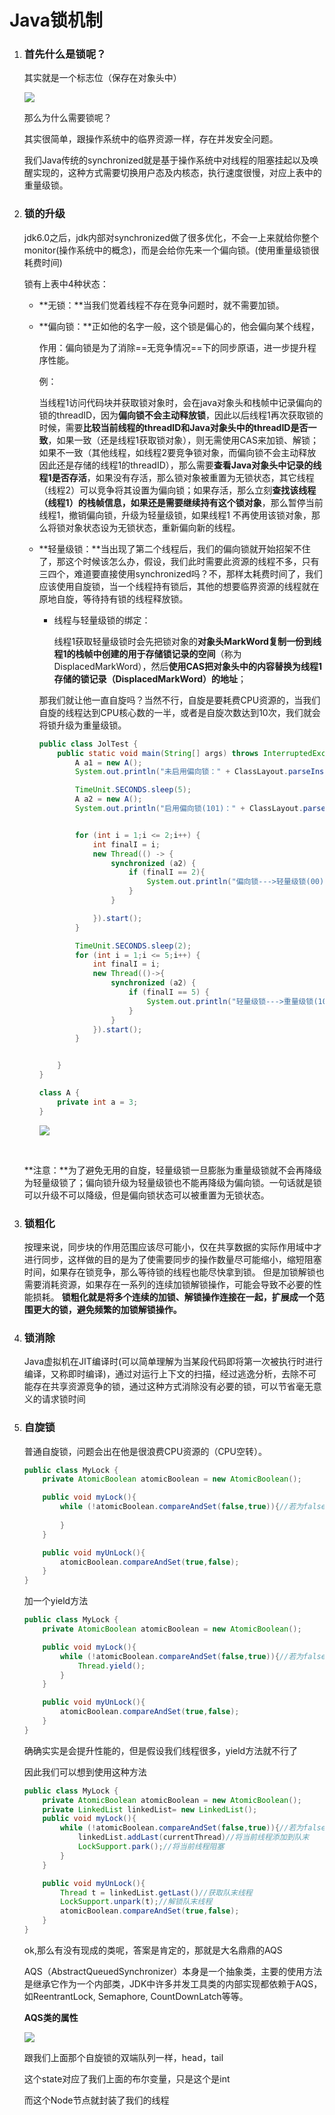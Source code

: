 # Java锁机制

1. ### 首先什么是锁呢？

   其实就是一个标志位（保存在对象头中）

   ![](https://pic.imgdb.cn/item/6031f9685f4313ce25fd6d23.jpg)

   那么为什么需要锁呢？

   其实很简单，跟操作系统中的临界资源一样，存在并发安全问题。

   我们Java传统的synchronized就是基于操作系统中对线程的阻塞挂起以及唤醒实现的，这种方式需要切换用户态及内核态，执行速度很慢，对应上表中的重量级锁。

2. ### 锁的升级

   jdk6.0之后，jdk内部对synchronized做了很多优化，不会一上来就给你整个monitor(操作系统中的概念)，而是会给你先来一个偏向锁。(使用重量级锁很耗费时间)

   锁有上表中4种状态：

   - **无锁：**当我们觉着线程不存在竞争问题时，就不需要加锁。

   - **偏向锁：**正如他的名字一般，这个锁是偏心的，他会偏向某个线程，

      作用：偏向锁是为了消除==无竞争情况==下的同步原语，进一步提升程序性能。 

     例：

      当线程1访问代码块并获取锁对象时，会在java对象头和栈帧中记录偏向的锁的threadID，因为**偏向锁不会主动释放锁**，因此以后线程1再次获取锁的时候，需要**比较当前线程的threadID和Java对象头中的threadID是否一致**，如果一致（还是线程1获取锁对象），则无需使用CAS来加锁、解锁；如果不一致（其他线程，如线程2要竞争锁对象，而偏向锁不会主动释放因此还是存储的线程1的threadID），那么需要**查看Java对象头中记录的线程1是否存活**，如果没有存活，那么锁对象被重置为无锁状态，其它线程（线程2）可以竞争将其设置为偏向锁；如果存活，那么立刻**查找该线程（线程1）的栈帧信息，如果还是需要继续持有这个锁对象**，那么暂停当前线程1，撤销偏向锁，升级为轻量级锁，如果线程1 不再使用该锁对象，那么将锁对象状态设为无锁状态，重新偏向新的线程。 

   - **轻量级锁：**当出现了第二个线程后，我们的偏向锁就开始招架不住了，那这个时候该怎么办，假设，我们此时需要此资源的线程不多，只有三四个，难道要直接使用synchronized吗？不，那样太耗费时间了，我们应该使用自旋锁，当一个线程持有锁后，其他的想要临界资源的线程就在原地自旋，等待持有锁的线程释放锁。

     - 线程与轻量级锁的绑定：

       线程1获取轻量级锁时会先把锁对象的**对象头MarkWord复制一份到线程1的栈帧中创建的用于存储锁记录的空间**（称为DisplacedMarkWord），然后**使用CAS把对象头中的内容替换为线程1存储的锁记录（**DisplacedMarkWord**）的地址**； 

     那我们就让他一直自旋吗？当然不行，自旋是要耗费CPU资源的，当我们自旋的线程达到CPU核心数的一半，或者是自旋次数达到10次，我们就会将锁升级为重量级锁。
     
     ```java
     public class JolTest {
         public static void main(String[] args) throws InterruptedException {
             A a1 = new A();
             System.out.println("未启用偏向锁：" + ClassLayout.parseInstance(a1).toPrintable());
     
             TimeUnit.SECONDS.sleep(5);
             A a2 = new A();
             System.out.println("启用偏向锁(101)：" + ClassLayout.parseInstance(a2).toPrintable());
     
     
             for (int i = 1;i <= 2;i++) {
                 int finalI = i;
                 new Thread(() -> {
                     synchronized (a2) {
                         if (finalI == 2){
                             System.out.println("偏向锁--->轻量级锁(00)" + ClassLayout.parseInstance(a2).toPrintable());
                         }
                     }
     
                 }).start();
             }
     
             TimeUnit.SECONDS.sleep(2);
             for (int i = 1;i <= 5;i++) {
                 int finalI = i;
                 new Thread(()->{
                     synchronized (a2) {
                         if (finalI == 5) {
                             System.out.println("轻量级锁--->重量级锁(10)" + ClassLayout.parseInstance(a2).toPrintable());
                         }
                     }
                 }).start();
             }
     
     
         }
     }
     
     class A {
         private int a = 3;
     }
     ```
     
     ![](https://pic.imgdb.cn/item/603246645f4313ce251c3b65.jpg)

   ​	

    **注意：**为了避免无用的自旋，轻量级锁一旦膨胀为重量级锁就不会再降级为轻量级锁了；偏向锁升级为轻量级锁也不能再降级为偏向锁。一句话就是锁可以升级不可以降级，但是偏向锁状态可以被重置为无锁状态。 

3. ### 锁粗化

   按理来说，同步块的作用范围应该尽可能小，仅在共享数据的实际作用域中才进行同步，这样做的目的是为了使需要同步的操作数量尽可能缩小，缩短阻塞时间，如果存在锁竞争，那么等待锁的线程也能尽快拿到锁。 
   但是加锁解锁也需要消耗资源，如果存在一系列的连续加锁解锁操作，可能会导致不必要的性能损耗。 
   **锁粗化就是将多个连续的加锁、解锁操作连接在一起，扩展成一个范围更大的锁，避免频繁的加锁解锁操作。** 

4. ### 锁消除

    Java虚拟机在JIT编译时(可以简单理解为当某段代码即将第一次被执行时进行编译，又称即时编译)，通过对运行上下文的扫描，经过逃逸分析，去除不可能存在共享资源竞争的锁，通过这种方式消除没有必要的锁，可以节省毫无意义的请求锁时间 

5. ### 自旋锁

    普通自旋锁，问题会出在他是很浪费CPU资源的（CPU空转）。

    ```java
    public class MyLock {
        private AtomicBoolean atomicBoolean = new AtomicBoolean();
    
        public void myLock(){
            while (!atomicBoolean.compareAndSet(false,true)){//若为false则一直自旋,就是阻塞
               
            }
        }
    
        public void myUnLock(){
            atomicBoolean.compareAndSet(true,false);
        }
    }
    ```

    加一个yield方法

    ```java
    public class MyLock {
        private AtomicBoolean atomicBoolean = new AtomicBoolean();
    
        public void myLock(){
            while (!atomicBoolean.compareAndSet(false,true)){//若为false则一直自旋,就是阻塞
                Thread.yield();
            }
        }
    
        public void myUnLock(){
            atomicBoolean.compareAndSet(true,false);
        }
    }
    ```

    确确实实是会提升性能的，但是假设我们线程很多，yield方法就不行了

    因此我们可以想到使用这种方法

    ```java
    public class MyLock {
        private AtomicBoolean atomicBoolean = new AtomicBoolean();
    	private LinkedList linkedList= new LinkedList();
        public void myLock(){
            while (!atomicBoolean.compareAndSet(false,true)){//若为false则一直自旋,就是阻塞
                linkedList.addLast(currentThread)//将当前线程添加到队末
                LockSupport.park();//将当前线程阻塞
            }
        }
    
        public void myUnLock(){
            Thread t = linkedList.getLast()//获取队末线程
            LockSupport.unpark(t);//解锁队末线程
            atomicBoolean.compareAndSet(true,false);
        }
    }
    ```

    ok,那么有没有现成的类呢，答案是肯定的，那就是大名鼎鼎的AQS

     AQS（AbstractQueuedSynchronizer）本身是一个抽象类，主要的使用方法是继承它作为一个内部类，JDK中许多并发工具类的内部实现都依赖于AQS，如ReentrantLock, Semaphore, CountDownLatch等等。 

    **AQS类的属性**

    ![](https://pic.imgdb.cn/item/6033548e5f4313ce25928777.jpg)

    跟我们上面那个自旋锁的双端队列一样，head，tail 

    这个state对应了我们上面的布尔变量，只是这个是int

    而这个Node节点就封装了我们的线程